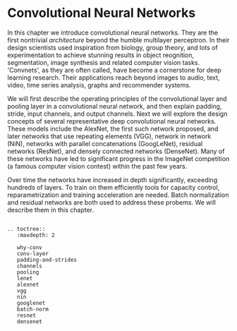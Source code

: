 # Convolutional Neural Networks

In this chapter we introduce convolutional neural networks. They are
the first nontrivial *architecture* beyond the humble multilayer
perceptron. In their design scientists used inspiration from biology,
group theory, and lots of experimentation to achieve stunning results
in object reognition, segmentation, image synthesis and related
computer vision tasks. 'Convnets', as they are often called, have
become a cornerstone for deep learning research. Their applications
reach beyond images to audio, text, video, time series analysis,
graphs and recommender systems.

We will first describe the operating principles of the convolutional
layer and pooling layer in a convolutional neural network, and then
explain padding, stride, input channels, and output channels. Next we
will explore the design concepts of several representative deep
convolutional neural networks. These models include the AlexNet, the
first such network proposed, and later networks that use repeating
elements (VGG), network in network (NiN), networks with parallel
concatenations (GoogLeNet), residual networks (ResNet), and densely
connected networks (DenseNet).  Many of these networks have led to
significant progress in the ImageNet competition (a famous computer
vision contest) within the past few years.

Over time the networks have increased in depth significantly,
exceeding hundreds of layers. To train on them efficiently tools for
capacity control, reparametrization and training acceleration are
needed. Batch normalization and residual networks are both used to
address these probems. We will describe them in this chapter.

```eval_rst

.. toctree::
   :maxdepth: 2

   why-conv
   conv-layer
   padding-and-strides
   channels
   pooling
   lenet
   alexnet
   vgg
   nin
   googlenet
   batch-norm
   resnet
   densenet
```
